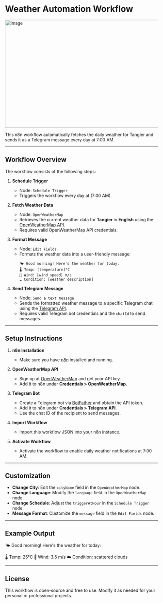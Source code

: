 # Weather Automation Workflow


<img width="1048" height="354" alt="image" src="https://github.com/user-attachments/assets/94cb9257-a499-4086-a554-a6741c18d235" />

This n8n workflow automatically fetches the daily weather for Tangier and sends it as a Telegram message every day at 7:00 AM.

---

## Workflow Overview

The workflow consists of the following steps:

1. **Schedule Trigger**  
   - Node: `Schedule Trigger`  
   - Triggers the workflow every day at (7:00 AM).

2. **Fetch Weather Data**  
   - Node: `OpenWeatherMap`  
   - Retrieves the current weather data for **Tangier** in **English** using the [OpenWeatherMap API](https://openweathermap.org/api).  
   - Requires valid OpenWeatherMap API credentials.

3. **Format Message**  
   - Node: `Edit Fields`  
   - Formats the weather data into a user-friendly message:  
     ```
     🌤️ Good morning! Here's the weather for today:
     🌡️ Temp: [temperature]°C
     💨 Wind: [wind speed] m/s
     ☁️ Condition: [weather description]
     ```

4. **Send Telegram Message**  
   - Node: `Send a text message`  
   - Sends the formatted weather message to a specific Telegram chat using the [Telegram API](https://core.telegram.org/bots/api).  
   - Requires valid Telegram bot credentials and the `chatId` to send messages.

---

## Setup Instructions

1. **n8n Installation**  
   - Make sure you have [n8n](https://n8n.io/) installed and running.

2. **OpenWeatherMap API**  
   - Sign up at [OpenWeatherMap](https://openweathermap.org/) and get your API key.  
   - Add it to n8n under **Credentials > OpenWeatherMap**.

3. **Telegram Bot**  
   - Create a Telegram bot via [BotFather](https://core.telegram.org/bots#6-botfather) and obtain the API token.  
   - Add it to n8n under **Credentials > Telegram API**.  
   - Use the chat ID of the recipient to send messages.

4. **Import Workflow**  
   - Import this workflow JSON into your n8n instance.

5. **Activate Workflow**  
   - Activate the workflow to enable daily weather notifications at 7:00 AM.

---

## Customization

- **Change City**: Edit the `cityName` field in the `OpenWeatherMap` node.  
- **Change Language**: Modify the `language` field in the `OpenWeatherMap` node.  
- **Change Schedule**: Adjust the `triggerAtHour` in the `Schedule Trigger` node.  
- **Message Format**: Customize the `message` field in the `Edit Fields` node.

---

## Example Output

🌤️ Good morning! Here's the weather for today:

 🌡️ Temp: 25°C
 💨 Wind: 3.5 m/s
 ☁️ Condition: scattered clouds

 
---

## License

This workflow is open-source and free to use. Modify it as needed for your personal or professional projects.




